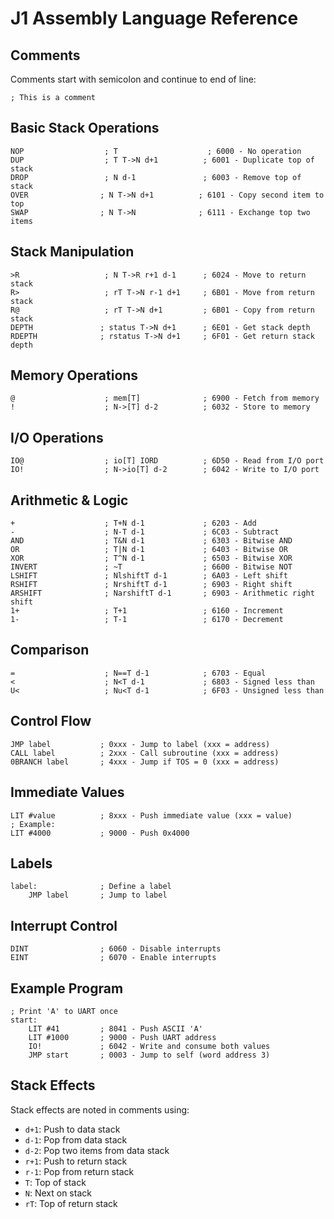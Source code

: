# J1 Assembly Language Reference

## Comments
Comments start with semicolon and continue to end of line:
```
; This is a comment
```

## Basic Stack Operations
```
NOP                  ; T                    ; 6000 - No operation
DUP                  ; T T->N d+1          ; 6001 - Duplicate top of stack
DROP                 ; N d-1               ; 6003 - Remove top of stack
OVER                ; N T->N d+1          ; 6101 - Copy second item to top
SWAP                ; N T->N              ; 6111 - Exchange top two items
```

## Stack Manipulation
```
>R                   ; N T->R r+1 d-1      ; 6024 - Move to return stack
R>                   ; rT T->N r-1 d+1     ; 6B01 - Move from return stack
R@                   ; rT T->N d+1         ; 6B01 - Copy from return stack
DEPTH               ; status T->N d+1      ; 6E01 - Get stack depth
RDEPTH              ; rstatus T->N d+1     ; 6F01 - Get return stack depth
```

## Memory Operations
```
@                    ; mem[T]              ; 6900 - Fetch from memory
!                    ; N->[T] d-2          ; 6032 - Store to memory
```

## I/O Operations
```
IO@                  ; io[T] IORD          ; 6D50 - Read from I/O port
IO!                  ; N->io[T] d-2        ; 6042 - Write to I/O port
```

## Arithmetic & Logic
```
+                    ; T+N d-1             ; 6203 - Add
-                    ; N-T d-1             ; 6C03 - Subtract
AND                  ; T&N d-1             ; 6303 - Bitwise AND
OR                   ; T|N d-1             ; 6403 - Bitwise OR
XOR                  ; T^N d-1             ; 6503 - Bitwise XOR
INVERT               ; ~T                  ; 6600 - Bitwise NOT
LSHIFT               ; NlshiftT d-1        ; 6A03 - Left shift
RSHIFT               ; NrshiftT d-1        ; 6903 - Right shift
ARSHIFT              ; NarshiftT d-1       ; 6903 - Arithmetic right shift
1+                   ; T+1                 ; 6160 - Increment
1-                   ; T-1                 ; 6170 - Decrement
```

## Comparison
```
=                    ; N==T d-1            ; 6703 - Equal
<                    ; N<T d-1             ; 6803 - Signed less than
U<                   ; Nu<T d-1            ; 6F03 - Unsigned less than
```

## Control Flow
```
JMP label           ; 0xxx - Jump to label (xxx = address)
CALL label          ; 2xxx - Call subroutine (xxx = address)
0BRANCH label       ; 4xxx - Jump if TOS = 0 (xxx = address)
```

## Immediate Values
```
LIT #value          ; 8xxx - Push immediate value (xxx = value)
; Example:
LIT #4000           ; 9000 - Push 0x4000
```

## Labels
```
label:              ; Define a label
    JMP label       ; Jump to label
```

## Interrupt Control
```
DINT                ; 6060 - Disable interrupts
EINT                ; 6070 - Enable interrupts
```

## Example Program
```
; Print 'A' to UART once
start:
    LIT #41         ; 8041 - Push ASCII 'A'
    LIT #1000       ; 9000 - Push UART address
    IO!             ; 6042 - Write and consume both values
    JMP start       ; 0003 - Jump to self (word address 3)
```

## Stack Effects
Stack effects are noted in comments using:
- `d+1`: Push to data stack
- `d-1`: Pop from data stack
- `d-2`: Pop two items from data stack
- `r+1`: Push to return stack
- `r-1`: Pop from return stack
- `T`: Top of stack
- `N`: Next on stack
- `rT`: Top of return stack

